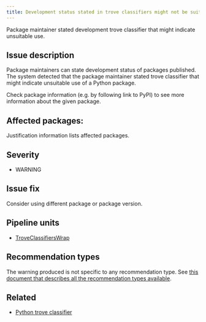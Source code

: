 ```yaml
---
title: Development status stated in trove classifiers might not be suitable to be used given the recommendation type used
---
```


Package maintainer stated development trove classifier that might indicate
unsuitable use.

## Issue description

Package maintainers can state development status of packages published. The
system detected that the package maintainer stated trove classifier that might
indicate unsuitable use of a Python package.

Check package information (e.g. by following link to PyPI) to see more
information about the given package.

## Affected packages:

Justification information lists affected packages.

## Severity

 * WARNING

## Issue fix

Consider using different package or package version.

## Pipeline units

 * [TroveClassifiersWrap](https://thoth-station.ninja/docs/developers/adviser/thoth.adviser.wraps.html#thoth.adviser.wraps.TroveClassifiersWrap)

## Recommendation types

The warning produced is not specific to any recommendation type. See [this
document that describes all the recommendation types
available](http://thoth-station.ninja/recommendation-types).

## Related

 * [Python trove classifier][1]

[1]: https://pypi.org/classifiers/
